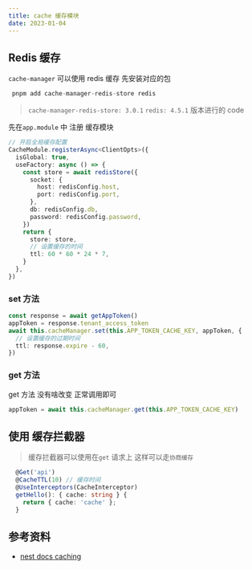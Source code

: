 ```yaml
---
title: cache 缓存模块
date: 2023-01-04
---
```


## Redis 缓存

`cache-manager` 可以使用 redis 缓存
先安装对应的包

```ts
 pnpm add cache-manager-redis-store redis
```

> `cache-manager-redis-store: 3.0.1` `redis: 4.5.1` 版本进行的 code

先在`app.module` 中 注册 缓存模块

```ts
// 开启全局缓存配置
CacheModule.registerAsync<ClientOpts>({
  isGlobal: true,
  useFactory: async () => {
    const store = await redisStore({
      socket: {
        host: redisConfig.host,
        port: redisConfig.port,
      },
      db: redisConfig.db,
      password: redisConfig.password,
    })
    return {
      store: store,
      // 设置缓存的时间
      ttl: 60 * 60 * 24 * 7,
    }
  },
})
```

### set 方法

```ts
const response = await getAppToken()
appToken = response.tenant_access_token
await this.cacheManager.set(this.APP_TOKEN_CACHE_KEY, appToken, {
  // 设置缓存的过期时间
  ttl: response.expire - 60,
})
```

### get 方法

get 方法 没有啥改变 正常调用即可

```ts
appToken = await this.cacheManager.get(this.APP_TOKEN_CACHE_KEY)
```

## 使用 缓存拦截器

> 缓存拦截器可以使用在`get` 请求上 这样可以走`协商缓存`

```ts
  @Get('api')
  @CacheTTL(10) // 缓存时间
  @UseInterceptors(CacheInterceptor)
  getHello(): { cache: string } {
    return { cache: 'cache' };
  }
```

## 参考资料

- [nest docs caching](https://docs.nestjs.com/techniques/caching)
